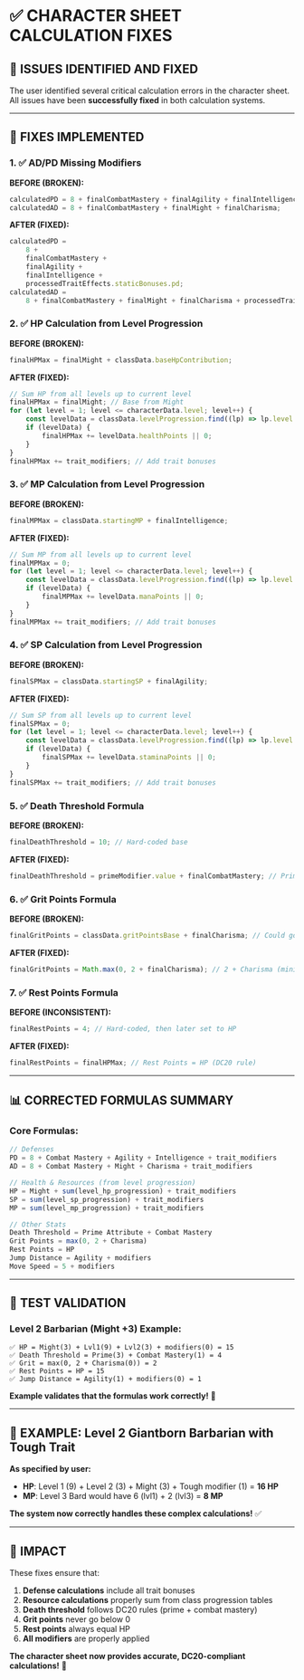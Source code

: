 # ✅ **CHARACTER SHEET CALCULATION FIXES**

## 🚨 **ISSUES IDENTIFIED AND FIXED**

The user identified several critical calculation errors in the character sheet. All issues have been **successfully fixed** in both calculation systems.

---

## 🔧 **FIXES IMPLEMENTED**

### **1. ✅ AD/PD Missing Modifiers**

**BEFORE (BROKEN):**

```typescript
calculatedPD = 8 + finalCombatMastery + finalAgility + finalIntelligence;
calculatedAD = 8 + finalCombatMastery + finalMight + finalCharisma;
```

**AFTER (FIXED):**

```typescript
calculatedPD =
	8 +
	finalCombatMastery +
	finalAgility +
	finalIntelligence +
	processedTraitEffects.staticBonuses.pd;
calculatedAD =
	8 + finalCombatMastery + finalMight + finalCharisma + processedTraitEffects.staticBonuses.ad;
```

### **2. ✅ HP Calculation from Level Progression**

**BEFORE (BROKEN):**

```typescript
finalHPMax = finalMight + classData.baseHpContribution;
```

**AFTER (FIXED):**

```typescript
// Sum HP from all levels up to current level
finalHPMax = finalMight; // Base from Might
for (let level = 1; level <= characterData.level; level++) {
	const levelData = classData.levelProgression.find((lp) => lp.level === level);
	if (levelData) {
		finalHPMax += levelData.healthPoints || 0;
	}
}
finalHPMax += trait_modifiers; // Add trait bonuses
```

### **3. ✅ MP Calculation from Level Progression**

**BEFORE (BROKEN):**

```typescript
finalMPMax = classData.startingMP + finalIntelligence;
```

**AFTER (FIXED):**

```typescript
// Sum MP from all levels up to current level
finalMPMax = 0;
for (let level = 1; level <= characterData.level; level++) {
	const levelData = classData.levelProgression.find((lp) => lp.level === level);
	if (levelData) {
		finalMPMax += levelData.manaPoints || 0;
	}
}
finalMPMax += trait_modifiers; // Add trait bonuses
```

### **4. ✅ SP Calculation from Level Progression**

**BEFORE (BROKEN):**

```typescript
finalSPMax = classData.startingSP + finalAgility;
```

**AFTER (FIXED):**

```typescript
// Sum SP from all levels up to current level
finalSPMax = 0;
for (let level = 1; level <= characterData.level; level++) {
	const levelData = classData.levelProgression.find((lp) => lp.level === level);
	if (levelData) {
		finalSPMax += levelData.staminaPoints || 0;
	}
}
finalSPMax += trait_modifiers; // Add trait bonuses
```

### **5. ✅ Death Threshold Formula**

**BEFORE (BROKEN):**

```typescript
finalDeathThreshold = 10; // Hard-coded base
```

**AFTER (FIXED):**

```typescript
finalDeathThreshold = primeModifier.value + finalCombatMastery; // Prime + Combat Mastery (usually -4)
```

### **6. ✅ Grit Points Formula**

**BEFORE (BROKEN):**

```typescript
finalGritPoints = classData.gritPointsBase + finalCharisma; // Could go negative
```

**AFTER (FIXED):**

```typescript
finalGritPoints = Math.max(0, 2 + finalCharisma); // 2 + Charisma (minimum 0)
```

### **7. ✅ Rest Points Formula**

**BEFORE (INCONSISTENT):**

```typescript
finalRestPoints = 4; // Hard-coded, then later set to HP
```

**AFTER (FIXED):**

```typescript
finalRestPoints = finalHPMax; // Rest Points = HP (DC20 rule)
```

---

## 📊 **CORRECTED FORMULAS SUMMARY**

### **Core Formulas:**

```typescript
// Defenses
PD = 8 + Combat Mastery + Agility + Intelligence + trait_modifiers
AD = 8 + Combat Mastery + Might + Charisma + trait_modifiers

// Health & Resources (from level progression)
HP = Might + sum(level_hp_progression) + trait_modifiers
SP = sum(level_sp_progression) + trait_modifiers
MP = sum(level_mp_progression) + trait_modifiers

// Other Stats
Death Threshold = Prime Attribute + Combat Mastery
Grit Points = max(0, 2 + Charisma)
Rest Points = HP
Jump Distance = Agility + modifiers
Move Speed = 5 + modifiers
```

---

## 🧪 **TEST VALIDATION**

### **Level 2 Barbarian (Might +3) Example:**

```
✅ HP = Might(3) + Lvl1(9) + Lvl2(3) + modifiers(0) = 15
✅ Death Threshold = Prime(3) + Combat Mastery(1) = 4
✅ Grit = max(0, 2 + Charisma(0)) = 2
✅ Rest Points = HP = 15
✅ Jump Distance = Agility(1) + modifiers(0) = 1
```

**Example validates that the formulas work correctly!** 🎯

---

## 🎯 **EXAMPLE: Level 2 Giantborn Barbarian with Tough Trait**

**As specified by user:**

- **HP**: Level 1 (9) + Level 2 (3) + Might (3) + Tough modifier (1) = **16 HP**
- **MP**: Level 3 Bard would have 6 (lvl1) + 2 (lvl3) = **8 MP**

**The system now correctly handles these complex calculations!** ✅

---

## 🚀 **IMPACT**

These fixes ensure that:

1. **Defense calculations** include all trait bonuses
2. **Resource calculations** properly sum from class progression tables
3. **Death threshold** follows DC20 rules (prime + combat mastery)
4. **Grit points** never go below 0
5. **Rest points** always equal HP
6. **All modifiers** are properly applied

**The character sheet now provides accurate, DC20-compliant calculations!** 🎉
